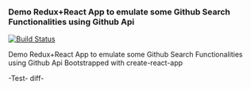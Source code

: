 ### Demo Redux+React App to emulate some Github Search Functionalities using Github Api

[![Build Status](https://travis-ci.org/Satyr09/React-Redux-Demo.svg?branch=master)](https://travis-ci.org/Satyr09/React-Redux-Demo)

Demo Redux+React App to emulate some Github Search Functionalities using Github Api
Bootstrapped with create-react-app

-Test- diff-
